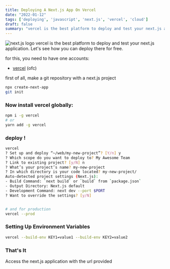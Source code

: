 ```yaml
---
title: Deploying A Next.js App On Vercel
date: "2022-01-12"
tags: ['deploying', 'javascript', 'next.js', 'vercel', 'cloud']
draft: false
summary: "vercel is the best platform to deploy and test your next.js application. Let's see how you can deploy there for free"
---
```


![next.js logo](https://assets.vercel.com/image/upload/q_auto/front/assets/design/white-nextjs.png)
vercel is the best platform to deploy and test your next.js application. Let's see how you can deploy there for free.

for this, you need to have one accounts:
- [vercel](https://vercel.com/) (ofc)

first of all, make a git repository with a next.js project
``` bash
npx create-next-app
git init
```

### Now install vercel globally:
``` bash
npm i -g vercel
# or
yarn add -g vercel
```

### deploy !
``` bash
vercel
? Set up and deploy “~/web/my-new-project”? [Y/n] y
? Which scope do you want to deploy to? My Awesome Team
? Link to existing project? [y/N] n
? What’s your project’s name? my-new-project
? In which directory is your code located? my-new-project/
Auto-detected project settings (Next.js):
- Build Command: `next build` or `build` from `package.json`
- Output Directory: Next.js default
- Development Command: next dev --port $PORT
? Want to override the settings? [y/N]


# and for production
vercel --prod
```

### Setting Up Environment Variables
``` bash
vercel --build-env KEY1=value1 --build-env KEY2=value2
```

### That's It

Access the next.js application with the url provided
